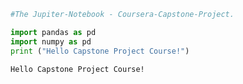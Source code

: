 

```python
#The Jupiter-Notebook - Coursera-Capstone-Project.
```


```python
import pandas as pd
import numpy as pd
print ("Hello Capstone Project Course!")
```

    Hello Capstone Project Course!



```python

```
